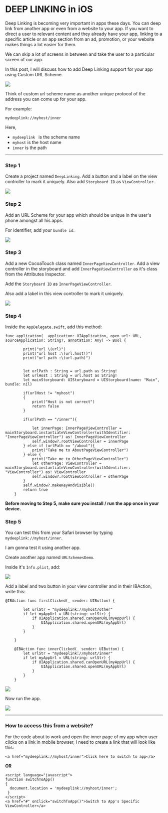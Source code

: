 # DEEP LINKING in iOS

Deep Linking is becoming very important in apps these days. You can deep link from another app or even from a website to your app. If you want to direct a user to relevant content and they already have your app, linking to a specific article or an app section from an ad, promotion, or your website makes things a lot easier for them.

We can skip a lot of screens in between and take the user to a particular screen of our app.

In this post, I will discuss how to add Deep Linking support for your app using Custom URL Scheme.

![](deeplinking.png)

Think of custom url scheme name as another unique protocol of the address you can come up for your app.

For example:

```
mydeeplink://myhost/inner
```

Here,

- `mydeeplink ` is the scheme name
- `myhost` is the host name
- `inner` is the path

----

### Step 1

Create a project named `DeepLinking`. Add a button and a label on the view controller to mark it uniquely. Also add `Storyboard ID` as `ViewController`.

![](Deep3.png)

### Step 2

Add an URL Scheme for your app which should be unique in the user's phone amongst all his apps.

For identifier, add your `bundle id`.

![](URLScheme.png)

### Step 3

Add a new CocoaTouch class named `InnerPageViewController`. Add a view controller in the storyboard and add `InnerPageViewController` as it's class from the Attributes Inspector.

Add the `Storyboard ID` as `InnerPageViewController`.

Also add a label in this view controller to mark it uniquely.

![](Deep1.png)

### Step 4

Inside the `AppDelegate.swift`, add this method:

```
func application(_ application: UIApplication, open url: URL, sourceApplication: String?, annotation: Any) -> Bool {
        
        print("url \(url)")
        print("url host :\(url.host!)")
        print("url path :\(url.path)")
        
        
        let urlPath : String = url.path as String!
        let urlHost : String = url.host as String!
        let mainStoryboard: UIStoryboard = UIStoryboard(name: "Main", bundle: nil)
        
        if(urlHost != "myhost")
        {
            print("Host is not correct")
            return false
        }
        
        if(urlPath == "/inner"){
            
            let innerPage: InnerPageViewController = mainStoryboard.instantiateViewController(withIdentifier: "InnerPageViewController") as! InnerPageViewController
            self.window?.rootViewController = innerPage
        } else if (urlPath == "/about"){
            print("Take me to AboutPageViewController")
        } else {
            print("Take me to OtherPageViewController")
            let otherPage: ViewController = mainStoryboard.instantiateViewController(withIdentifier: "ViewController") as! ViewController
            self.window?.rootViewController = otherPage
        }
        self.window?.makeKeyAndVisible()
        return true
    }
```

**Before moving to Step 5, make sure you install / run the app once in your device.**

### Step 5

You can test this from your Safari browser by typing `mydeeplink://myhost/inner`.

I am gonna test it using another app.

Create another app named `URLSchemesDemo`.

Inside it's `Info.plist`, add:

![](Deep4.png)

Add a label and two button in your view controller and in their IBAction, write this:

```
@IBAction func firstClicked(_ sender: UIButton) {
        
        let urlStr = "mydeeplink://myhost/other"
        if let myAppUrl = URL(string: urlStr) {
            if UIApplication.shared.canOpenURL(myAppUrl) {
                UIApplication.shared.openURL(myAppUrl)
            }
        }
        
    }
```

```
    @IBAction func innerClicked(_ sender: UIButton) {
        let urlStr = "mydeeplink://myhost/inner"
        if let myAppUrl = URL(string: urlStr) {
            if UIApplication.shared.canOpenURL(myAppUrl) {
                UIApplication.shared.openURL(myAppUrl)
            }
        }
    }
```

![](Deep2.png)

Now run the app.

![](URLScheme.gif)

----

### How to access this from a website?

For the code about to work and open the inner page of my app when user clicks on a link in mobile browser, I need to create a link that will look like this:

```
<a href="mydeeplink://myhost/inner">Click here to switch to app</a>
```

**OR**

```
<script language="javascript">
function switchToApp()
{
  document.location = 'mydeeplink://myhost/inner';
 }
</script>
<a href="#" onClick="switchToApp()">Switch to App's Specific ViewController</a>
```